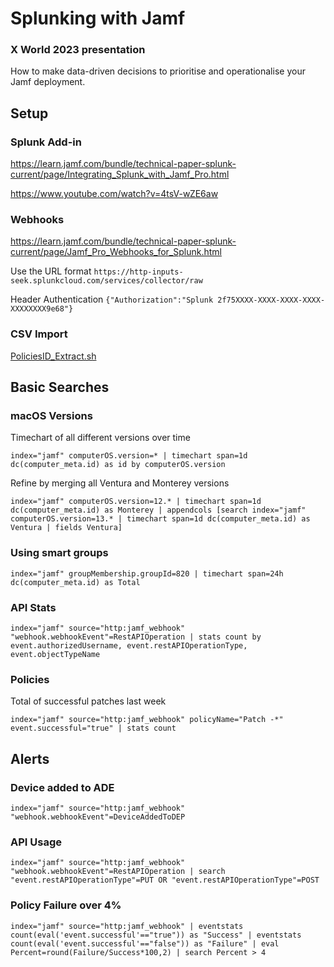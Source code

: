 # Splunking with Jamf
### X World 2023 presentation

How to make data-driven decisions to prioritise and operationalise your Jamf deployment.

## Setup

### Splunk Add-in

https://learn.jamf.com/bundle/technical-paper-splunk-current/page/Integrating_Splunk_with_Jamf_Pro.html

https://www.youtube.com/watch?v=4tsV-wZE6aw

### Webhooks

https://learn.jamf.com/bundle/technical-paper-splunk-current/page/Jamf_Pro_Webhooks_for_Splunk.html

Use the URL format `https://http-inputs-seek.splunkcloud.com/services/collector/raw`

Header Authentication `{"Authorization":"Splunk 2f75XXXX-XXXX-XXXX-XXXX-XXXXXXXX9e68"}`

### CSV Import

[PoliciesID_Extract.sh
](https://github.com/ooftee/Splunking_with_Jamf/blob/main/PoliciesID_Extract.sh)

## Basic Searches

### macOS Versions
Timechart of all different versions over time

`index="jamf" computerOS.version=* | timechart span=1d dc(computer_meta.id) as id by computerOS.version`

Refine by merging all Ventura and Monterey versions

`index="jamf" computerOS.version=12.* | timechart span=1d dc(computer_meta.id) as Monterey | appendcols [search index="jamf" computerOS.version=13.* | timechart span=1d dc(computer_meta.id) as Ventura | fields Ventura]`

### Using smart groups
`index="jamf" groupMembership.groupId=820 | timechart span=24h dc(computer_meta.id) as Total`

### API Stats
`index="jamf" source="http:jamf_webhook" "webhook.webhookEvent"=RestAPIOperation | stats count by event.authorizedUsername, event.restAPIOperationType, event.objectTypeName`

### Policies
Total of successful patches last week

`index="jamf" source="http:jamf_webhook" policyName="Patch -*" event.successful="true" | stats count`

## Alerts

### Device added to ADE
`index="jamf" source="http:jamf_webhook"  "webhook.webhookEvent"=DeviceAddedToDEP`

### API Usage
`index="jamf" source="http:jamf_webhook"  "webhook.webhookEvent"=RestAPIOperation | search "event.restAPIOperationType"=PUT OR "event.restAPIOperationType"=POST`

### Policy Failure over 4%
`index="jamf" source="http:jamf_webhook" | eventstats count(eval('event.successful'=="true")) as "Success" | eventstats count(eval('event.successful'=="false")) as "Failure" | eval Percent=round(Failure/Success*100,2) | search Percent > 4`
